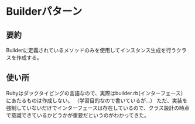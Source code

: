 # Builderパターン

## 要約
Builderに定義されているメソッドのみを使用してインスタンス生成を行うクラスを作成する。

## 使い所
Rubyはダックタイピングの言語なので、実際はbuilder.rb(インターフェース）にあたるものは作成しない。
（学習目的なので書いているが...）
ただ、実装を強制していないだけでインターフェースは存在しているので、クラス設計の時点で意識できているかどうかが重要だというのがわかってきた。
